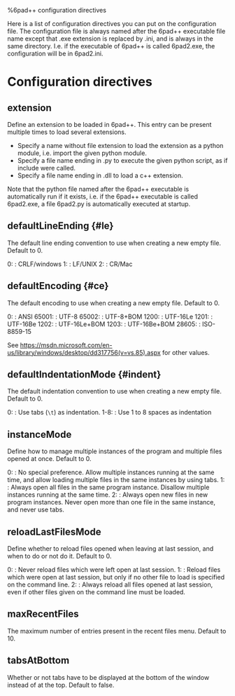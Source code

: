 %6pad++ configuration directives

Here is a list of configuration directives you can put on the configuration file.
The configuration file is always named after the 6pad++ executable file name except that .exe extension is replaced by .ini, and is always in the same directory.
I.e. if the executable of 6pad++ is called 6pad2.exe, the configuration will be in 6pad2.ini.

# Configuration directives

## extension
Define an extension to be loaded in 6pad++. This entry can be present multiple times to load several extensions.

- Specify a name without file extension to load the extension as a python module, i.e. import the given python module.
- Specify a file name ending in .py to execute the given python script, as if include were called.
- Specify a file name ending in .dll to load a c++ extension.

Note that the python file named after the 6pad++ executable is automatically run if it exists, i.e. if the 6pad++ executable is called 6pad2.exe, a file 6pad2.py is automatically executed at startup.

## defaultLineEnding {#le}
The default line ending convention to use when creating a new empty file. Default to 0.

0:
:	CRLF/windows
1:
:	LF/UNIX
2:
:	CR/Mac

## defaultEncoding {#ce}
The default encoding to use when creating a new empty file. Default to 0.

0:
:	ANSI
65001:
:	UTF-8
65002:
:	UTF-8+BOM
1200:
:	UTF-16Le
1201:
:	UTF-16Be
1202:
:	UTF-16Le+BOM
1203:
:	UTF-16Be+BOM
28605:
:	ISO-8859-15

See <https://msdn.microsoft.com/en-us/library/windows/desktop/dd317756(v=vs.85).aspx> for other values.

## defaultIndentationMode {#indent}
The default indentation convention to use when creating a new empty file. Default to 0.

0:
:	Use tabs (`\t`) as indentation.
1-8:
:	Use 1 to 8 spaces as indentation

## instanceMode
Define how to manage multiple instances of the program and multiple files opened at once. Default to 0.

0:
:	No special preference. Allow multiple instances running at the same time, and allow loading multiple files in the same instances by using tabs.
1:
:	Always open all files in the same program instance. Disallow multiple instances running at the same time.
2:
:	Always open new files in new program instances. Never open more than one file in the same instance, and never use tabs.

## reloadLastFilesMode 
Define whether to reload files opened when leaving at last session, and when to do or not do it. Default to 0.

0:
:	Never reload files which were left open at last session.
1:
:	Reload files which were open at last session, but only if no other file to load is specified on the command line.
2:
:	Always reload all files opened at last session, even if other files given on the command line must be loaded.

## maxRecentFiles
The maximum number of entries present in the recent files menu. Default to 10.

## tabsAtBottom
Whether or not tabs have to be displayed at the bottom of the window instead of at the top. Default to false.


